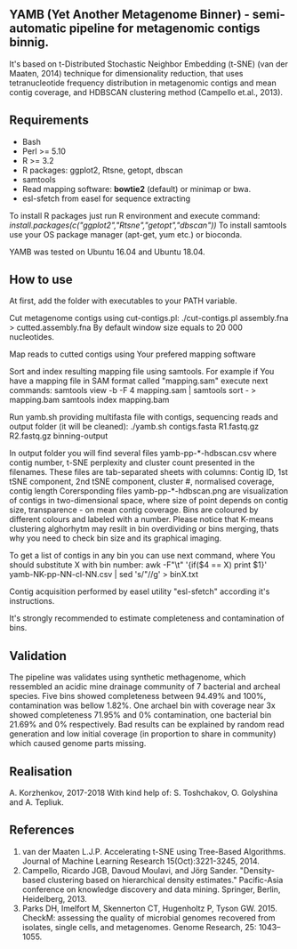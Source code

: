 ## YAMB  (Yet Another Metagenome Binner) - semi-automatic pipeline for metagenomic contigs binnig.
It's based on t-Distributed Stochastic Neighbor Embedding (t-SNE) (van der Maaten, 2014) technique for dimensionality reduction, that uses tetranucleotide frequency distribution in metagenomic contigs and mean contig coverage, and HDBSCAN clustering method (Campello et.al., 2013).

## Requirements
* Bash
* Perl >= 5.10
* R >= 3.2
* R packages: ggplot2, Rtsne, getopt, dbscan
* samtools
* Read mapping software: **bowtie2** (default) or minimap or bwa.
* esl-sfetch from easel for sequence extracting

To install R packages just run R environment and execute command:
*install.packages(c("ggplot2","Rtsne","getopt","dbscan"))*
To install samtools use your OS package manager (apt-get, yum etc.) or bioconda.

YAMB was tested on Ubuntu 16.04 and Ubuntu 18.04.

## How to use
At first, add the folder with executables to your PATH variable.

Cut metagenome contigs using cut-contigs.pl:
./cut-contigs.pl assembly.fna > cutted.assembly.fna
By default window size equals to 20 000 nucleotides.

Map reads to cutted contigs using Your prefered mapping software

Sort and index resulting mapping file using samtools. For example if You have a mapping file in SAM format called "mapping.sam" execute next commands:
samtools view -b -F 4 mapping.sam | samtools sort - > mapping.bam
samtools index mapping.bam

Run yamb.sh providing multifasta file with contigs, sequencing reads and output folder (it will be cleaned):
./yamb.sh contigs.fasta R1.fastq.gz R2.fastq.gz binning-output


In output folder you will find several files 
yamb-pp-\*-hdbscan.csv
where contig number, t-SNE perplexity and cluster count presented in the filenames.
These files are tab-separated sheets with columns:
Contig ID, 1st tSNE component, 2nd tSNE component, cluster #, normalised coverage, contig length
Corersponding files
yamb-pp-\*-hdbscan.png
are visualization of contigs in two-dimensional space, where size of point depends on contig size, transparence - on mean contig coverage. Bins are coloured by different colours and labeled with a number. Please notice that K-means clustering alghorhytm may resilt in bin overdividing or bins merging, thats why you need to check bin size and its graphical imaging.


To get a list of contigs in any bin you can use next command, where You should substitute X with bin number:
awk -F"\t" '{if($4 == X) print $1}' yamb-NK-pp-NN-cl-NN.csv | sed 's/"//g' > binX.txt

Contig acquisition performed by easel utility "esl-sfetch" according it's instructions.

It's strongly recommended to estimate completeness and contamination of bins.


## Validation

The pipeline was validates using synthetic methagenome, which ressembled an acidic mine drainage community of 7 
bacterial and archeal species. Five bins showed completeness between 94.49% and 100%, contamination was bellow 1.82%. One archael bin with coverage near 3x showed completeness 71.95% and 0% contamination, one bacterial bin 21.69% and 0% respectively. Bad results can be explained by random read generation and low initial coverage (in proportion to share in community) which caused genome parts missing.


## Realisation

A. Korzhenkov, 2017-2018
With kind help of:
S. Toshchakov, O. Golyshina and A. Tepliuk.


## References

1. van der Maaten L.J.P. Accelerating t-SNE using Tree-Based Algorithms. Journal of Machine Learning Research 15(Oct):3221-3245, 2014.
2. Campello, Ricardo JGB, Davoud Moulavi, and Jörg Sander. "Density-based clustering based on hierarchical density estimates." Pacific-Asia conference on knowledge discovery and data mining. Springer, Berlin, Heidelberg, 2013.
3. Parks DH, Imelfort M, Skennerton CT, Hugenholtz P, Tyson GW. 2015. CheckM: assessing the quality of microbial genomes recovered from isolates, single cells, and metagenomes. Genome Research, 25: 1043–1055.
